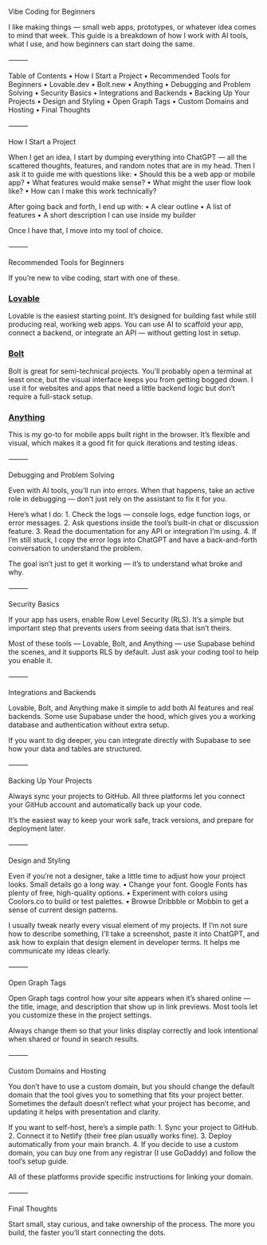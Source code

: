 Vibe Coding for Beginners

I like making things — small web apps, prototypes, or whatever idea comes to mind that week.
This guide is a breakdown of how I work with AI tools, what I use, and how beginners can start doing the same.

⸻

Table of Contents
	•	How I Start a Project
	•	Recommended Tools for Beginners
	•	Lovable.dev
	•	Bolt.new
	•	Anything
	•	Debugging and Problem Solving
	•	Security Basics
	•	Integrations and Backends
	•	Backing Up Your Projects
	•	Design and Styling
	•	Open Graph Tags
	•	Custom Domains and Hosting
	•	Final Thoughts

⸻

How I Start a Project

When I get an idea, I start by dumping everything into ChatGPT — all the scattered thoughts, features, and random notes that are in my head.
Then I ask it to guide me with questions like:
	•	Should this be a web app or mobile app?
	•	What features would make sense?
	•	What might the user flow look like?
	•	How can I make this work technically?

After going back and forth, I end up with:
	•	A clear outline
	•	A list of features
	•	A short description I can use inside my builder

Once I have that, I move into my tool of choice.

⸻

Recommended Tools for Beginners

If you’re new to vibe coding, start with one of these.

### [Lovable](https://lovable.dev)

Lovable is the easiest starting point. It’s designed for building fast while still producing real, working web apps. You can use AI to scaffold your app, connect a backend, or integrate an API — without getting lost in setup.

### [Bolt](https://bolt.new)

Bolt is great for semi-technical projects. You’ll probably open a terminal at least once, but the visual interface keeps you from getting bogged down. I use it for websites and apps that need a little backend logic but don’t require a full-stack setup.

### [Anything](https://www.createanything.com/?via=maddie)

This is my go-to for mobile apps built right in the browser. It’s flexible and visual, which makes it a good fit for quick iterations and testing ideas.

⸻

Debugging and Problem Solving

Even with AI tools, you’ll run into errors. When that happens, take an active role in debugging — don’t just rely on the assistant to fix it for you.

Here’s what I do:
	1.	Check the logs — console logs, edge function logs, or error messages.
	2.	Ask questions inside the tool’s built-in chat or discussion feature.
	3.	Read the documentation for any API or integration I’m using.
	4.	If I’m still stuck, I copy the error logs into ChatGPT and have a back-and-forth conversation to understand the problem.

The goal isn’t just to get it working — it’s to understand what broke and why.

⸻

Security Basics

If your app has users, enable Row Level Security (RLS).
It’s a simple but important step that prevents users from seeing data that isn’t theirs.

Most of these tools — Lovable, Bolt, and Anything — use Supabase behind the scenes, and it supports RLS by default.
Just ask your coding tool to help you enable it.

⸻

Integrations and Backends

Lovable, Bolt, and Anything make it simple to add both AI features and real backends.
Some use Supabase under the hood, which gives you a working database and authentication without extra setup.

If you want to dig deeper, you can integrate directly with Supabase to see how your data and tables are structured.

⸻

Backing Up Your Projects

Always sync your projects to GitHub.
All three platforms let you connect your GitHub account and automatically back up your code.

It’s the easiest way to keep your work safe, track versions, and prepare for deployment later.

⸻

Design and Styling

Even if you’re not a designer, take a little time to adjust how your project looks. Small details go a long way.
	•	Change your font. Google Fonts has plenty of free, high-quality options.
	•	Experiment with colors using Coolors.co to build or test palettes.
	•	Browse Dribbble or Mobbin to get a sense of current design patterns.

I usually tweak nearly every visual element of my projects.
If I’m not sure how to describe something, I’ll take a screenshot, paste it into ChatGPT, and ask how to explain that design element in developer terms.
It helps me communicate my ideas clearly.

⸻

Open Graph Tags

Open Graph tags control how your site appears when it’s shared online — the title, image, and description that show up in link previews.
Most tools let you customize these in the project settings.

Always change them so that your links display correctly and look intentional when shared or found in search results.

⸻

Custom Domains and Hosting

You don’t have to use a custom domain, but you should change the default domain that the tool gives you to something that fits your project better.
Sometimes the default doesn’t reflect what your project has become, and updating it helps with presentation and clarity.

If you want to self-host, here’s a simple path:
	1.	Sync your project to GitHub.
	2.	Connect it to Netlify (their free plan usually works fine).
	3.	Deploy automatically from your main branch.
	4.	If you decide to use a custom domain, you can buy one from any registrar (I use GoDaddy) and follow the tool’s setup guide.

All of these platforms provide specific instructions for linking your domain.

⸻

Final Thoughts

Start small, stay curious, and take ownership of the process.
The more you build, the faster you’ll start connecting the dots.
